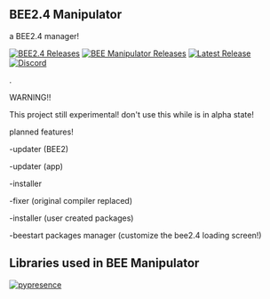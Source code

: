 BEE2.4 Manipulator
-
a BEE2.4 manager!

[![BEE2.4 Releases](https://img.shields.io/github/downloads/BEEmod/BEE2.4/total.svg?style=for-the-badge&label=BEE2.4)](https://github.com/BEEmod/BEE2.4/)
[![BEE Manipulator Releases](https://img.shields.io/github/downloads/ENDERZOMBI102/BEE-manipulator/total.svg?style=for-the-badge&label=Downloads)](https://github.com/ENDERZOMBI102/BEE-manipulator/releases/)
[![Latest Release](https://img.shields.io/github/v/release/ENDERZOMBI102/BEE-manipulator?include_prereleases&style=for-the-badge)](https://github.com/ENDERZOMBI102/BEE-manipulator/releases/latest)
[![Discord](https://img.shields.io/discord/546987939314532362?logo=discord&style=for-the-badge)](https://discord.gg/426f5hX)

.

WARNING!!

This project still experimental! don't use this while is in alpha state!


planned features!

-updater (BEE2)

-updater (app)

-installer

-fixer (original compiler replaced)

-installer (user created packages)

-beestart packages manager (customize the bee2.4 loading screen!)


Libraries used in BEE Manipulator
-
[![pypresence](https://img.shields.io/badge/using-pypresence-00bb88.svg?style=for-the-badge&logo=python&logoWidth=20)](https://github.com/qwertyquerty/pypresence)
